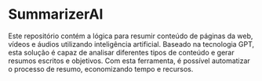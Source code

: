 # SummarizerAI
Este repositório contém a lógica para resumir conteúdo de páginas da web, vídeos e áudios utilizando inteligência artificial. Baseado na tecnologia GPT, esta solução é capaz de analisar diferentes tipos de conteúdo e gerar resumos escritos e objetivos. Com esta ferramenta, é possível automatizar o processo de resumo, economizando tempo e recursos.
